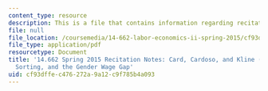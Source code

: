 ```yaml
---
content_type: resource
description: This is a file that contains information regarding recitation 11.
file: null
file_location: /coursemedia/14-662-labor-economics-ii-spring-2015/cf93dffec476272a9a12c9f785b4a093_MIT14_662S15_Recitation11.pdf
file_type: application/pdf
resourcetype: Document
title: '14.662 Spring 2015 Recitation Notes: Card, Cardoso, and Kline (2014): Bargaining,
  Sorting, and the Gender Wage Gap'
uid: cf93dffe-c476-272a-9a12-c9f785b4a093
---
```

